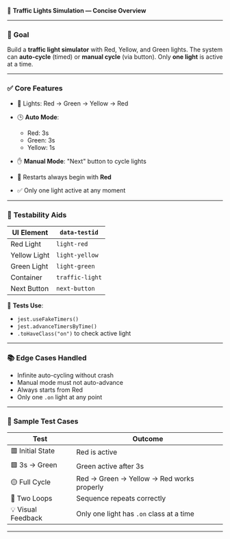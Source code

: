 🚦 **Traffic Lights Simulation — Concise Overview**

---

### 🧠 **Goal**

Build a **traffic light simulator** with Red, Yellow, and Green lights. The system can **auto-cycle** (timed) or **manual cycle** (via button). Only **one light** is active at a time.

---

### ✅ **Core Features**

* 🚦 Lights: Red → Green → Yellow → Red
* 🕒 **Auto Mode**:

  * Red: 3s
  * Green: 3s
  * Yellow: 1s
* ✋ **Manual Mode**: "Next" button to cycle lights
* 🔁 Restarts always begin with **Red**
* ✅ Only one light active at any moment

---

### 🧪 **Testability Aids**

| UI Element   | `data-testid`   |
| ------------ | --------------- |
| Red Light    | `light-red`     |
| Yellow Light | `light-yellow`  |
| Green Light  | `light-green`   |
| Container    | `traffic-light` |
| Next Button  | `next-button`   |

🧪 **Tests Use**:

* `jest.useFakeTimers()`
* `jest.advanceTimersByTime()`
* `.toHaveClass("on")` to check active light

---

### 📚 **Edge Cases Handled**

* Infinite auto-cycling without crash
* Manual mode must not auto-advance
* Always starts from Red
* Only one `.on` light at any point

---

### 🧪 **Sample Test Cases**

| Test               | Outcome                                   |
| ------------------ | ----------------------------------------- |
| 🟥 Initial State   | Red is active                             |
| 🟩 3s → Green      | Green active after 3s                     |
| 🟡 Full Cycle      | Red → Green → Yellow → Red works properly |
| 🔁 Two Loops       | Sequence repeats correctly                |
| 💡 Visual Feedback | Only one light has `.on` class at a time  |

---

